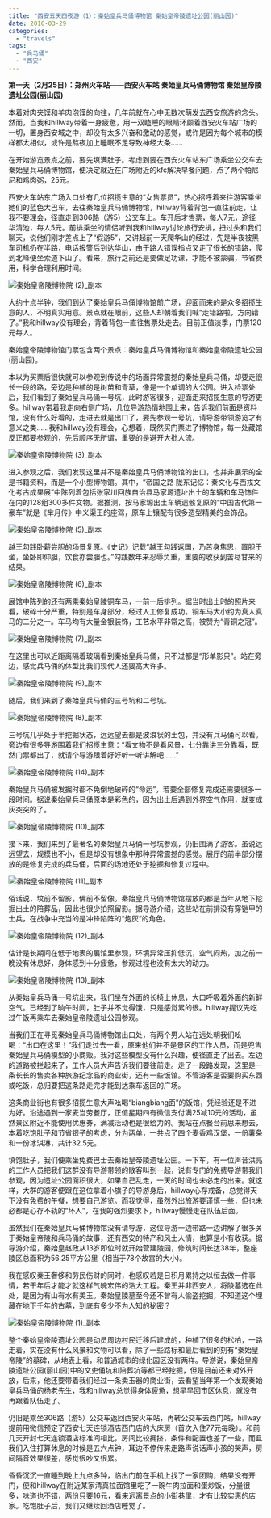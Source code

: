 ```yaml
---
title: "西安五天四夜游（1）：秦始皇兵马俑博物馆 秦始皇帝陵遗址公园(丽山园)"
date: 2016-03-29
categories: 
  - "travels"
tags: 
  - "兵马俑"
  - "西安"
---
```


**第一天（2月25日）：郑州火车站——西安火车站 秦始皇兵马俑博物馆 秦始皇帝陵遗址公园(丽山园)**

本着对肉夹馍和羊肉泡馍的向往，几年前就在心中无数次萌发去西安旅游的念头。然而，当我和hillway带着一身疲惫，用一双瞌睡的眼睛环顾着西安火车站广场的一切，置身西安城之中，却没有太多兴奋和激动的感觉，或许是因为每个城市的模样都太相似，或许是熬夜加上睡眠不足导致神经大条……

在开始游览景点之前，要先填满肚子。考虑到要在西安火车站东广场乘坐公交车去秦始皇兵马俑博物馆，便决定就近在广场附近的kfc解决早餐问题，点了两个帕尼尼和鸡肉粥，25元。

西安火车站东广场入口处有几位招揽生意的“女售票员”，热心招呼着来往游客乘坐她们的蓝色大巴车，去往秦始皇兵马俑博物馆，hillway背着背包一直往前走，让我不要理会，径直走到306路（游5）公交车上。车开后才售票，每人7元，途径华清池，每人5元。前排乘坐的情侣听到我和hillway讨论旅行安排，扭过头和我们聊天，说他们刚才差点上了“假游5”，又讲起前一天爬华山的经过，先是半夜被黑车司机扔在半路，电话报警后到达华山，由于路人错误指点又走了很长的错路，爬到北峰便坐索道下山了。看来，旅行之前还是要做足功课，才能不被蒙骗，节省费用，科学合理利用时间。

![秦始皇帝陵博物院 (2)_副本](images/25335440660_4359764d31_z.jpg)

大约十点半钟，我们到达了秦始皇兵马俑博物馆前广场，迎面而来的是众多招揽生意的人，不明真实用意。景点就在眼前，这些人却朝着我们喊“走错路啦，方向错了。”我和hillway没有理会，背着背包一直往售票处走去。目前正值淡季，门票120元每人。

秦始皇帝陵博物馆门票包含两个景点：秦始皇兵马俑博物馆和秦始皇帝陵遗址公园(丽山园)。

本以为买票后很快就可以参观到传说中的场面异常震撼的秦始皇兵马俑，却要走很长一段的路，旁边是种植的是树苗和青草，像是一个单调的大公园。进入检票处后，我们看到了秦始皇兵马俑一号坑，此时游客很多，迎面走来招揽生意的导游更多。hillway带着我走向右侧广场，几位导游热情地围上来，告诉我们前面是资料馆，没有什么好看的，走进去就是出口了，要先参观一号坑，请导游带领游览才有意义之类……我和hillway没有理会，心想着，既然买门票进了博物馆，每一处藏馆反正都要参观的，先后顺序无所谓，重要的是避开大批人流。

![秦始皇帝陵博物院 (3)_副本](images/25512404792_fefb8212f5_z.jpg)

进入参观之后，我们发现这里并不是秦始皇兵马俑博物馆的出口，也并非展示的全是书籍资料，而是一个小型博物馆。其中，“帝国之路 陇东记忆：秦文化与西戎文化考古成果展”中陈列着包括张家川回族自治县马家塬遗址出土的车辆和车马饰件在内的128组300多件文物。据推测，按马家塬出土车辆遗骸复原的“中国古代第一豪车”就是《芈月传》中义渠王的座驾，原车上镶配有很多造型精美的金饰品。

![秦始皇帝陵博物院 (5)_副本](images/25538399481_edc85397fc_z.jpg)

越王勾践卧薪尝胆的场景复原。《史记》记载“越王勾践返国，乃苦身焦思，置胆于坐，坐卧即仰胆，饮食亦尝胆也。”勾践数年来忍辱负重，重要的收获到苦尽甘来的结果。

![秦始皇帝陵博物院 (6)_副本](images/25335436710_8dfd3d1eaf_z.jpg)

展馆中陈列的还有两乘秦始皇陵铜车马，一前一后排列。据当时出土时的照片来看，破碎十分严重，特别是车身部分，经过人工修复成功。铜车马大小约为真人真马的二分之一。车马均有大量金银装饰，工艺水平非常之高，被赞为“青铜之冠”。

![秦始皇帝陵博物院 (7)_副本](images/25004358373_8a42a64a10_z.jpg)

在这里也可以近距离隔着玻璃看到秦始皇兵马俑，只不过都是“形单影只”。站在旁边，感觉兵马俑的体型比我们现代人还要高大许多。

![秦始皇帝陵博物院 (9)_副本](images/25335431480_5b33b659ca_z.jpg)

随后，我们来到了秦始皇兵马俑的三号坑和二号坑。

![秦始皇帝陵博物院 (8)_副本](images/25004356213_a4abb4e55c_z.jpg)

三号坑几乎处于半挖掘状态，远远望去都是波浪状的土包，并没有兵马俑可以看。旁边有很多导游围着我们招揽生意：“看文物不是看风景，七分靠讲三分靠看，既然门票都出了，就请个导游跟着好好听一听讲解吧……”

![秦始皇帝陵博物院 (14)_副本](images/25004345733_975bbc36b3_z.jpg)

秦始皇兵马俑被发掘时都不免倒地破碎的“命运”，若要全部修复完成还需要很多一段时间。据说秦始皇兵马俑原本是彩色的，因为出土后遇到外界空气作用，就变成灰突突的了。

![秦始皇帝陵博物院 (10)_副本](images/25263497519_a5e3572979_z.jpg)

接下来，我们来到了最著名的秦始皇兵马俑一号坑参观，仍旧围满了游客。虽说远远望去，规模也不小，但是却没有想象中那种异常震撼的感觉。展厅的前半部分摆放的是修复完成的兵马俑，后面的场地还处于挖掘和修复过程中。

![秦始皇帝陵博物院 (11)_副本](images/25604895236_df17e0aa78_z.jpg)

俗话说，坟前不留影，佛前不留像。秦始皇兵马俑博物馆摆放的都是当年从地下挖掘出土的陪葬品，因此也很少拍照留影。据导游介绍，这些站在前排没有穿铠甲的士兵，在战争中充当的是冲锋陷阵的“炮灰”的角色。

![秦始皇帝陵博物院 (12)_副本](images/25004349143_972859761a_z.jpg)

估计是长期间在低于地表的展馆里参观，环境异常压抑低沉，空气闷热，加之前一晚没有休息好，身体感到十分疲惫，参观过程也没有太大的动力。

![秦始皇帝陵博物院 (13)_副本](images/25004347103_f7c7be3839_z.jpg)

从秦始皇兵马俑一号坑出来，我们坐在外面的长椅上休息，大口呼吸着外面的新鲜空气。已经到了晌午时间，肚子并不觉得饿，只是感觉累的很。hillway提议先吃过午饭再乘车去秦始皇帝陵遗址公园参观。

当我们正在寻觅秦始皇兵马俑博物馆出口处，有两个男人站在远处朝我们吆喝：“出口在这里！”我们走过去一看，原来他们并不是景区的工作人员，而是兜售秦始皇兵马俑模型的小商贩。我对这些模型没有什么兴趣，便径直走了出去。左边的道路被拦起来了，工作人员大声告诉我们要往前走。走了一段路发现，这里是一条长长的售卖各种旅游纪念品的商业街，还有一些饭馆。不管游客是否要购买东西或吃饭，总归要把这条路走完才能到达乘车返回的广场。

这条商业街也有很多招揽生意大声吆喝“biangbiang面”的饭馆，凭经验还是不进为好。沿途遇到一家麦当劳餐厅，正值星期四有微信支付满25减10元的活动，虽然景区附近不能使用优惠券，满减活动也是很给力的。我站在点餐台前思来想去，本着吃饱肚子和节省银子的考虑，分为两单，一共点了四个麦香鸡汉堡，一份薯条和一份冰淇淋，共计32.5元。

填饱肚子，我们便乘坐免费巴士去秦始皇帝陵遗址公园。一下车，有一位声音洪亮的工作人员把我们这群没有导游带领的散客叫到一起，说有专门的免费导游带我们参观，因为遗址公园面积很大，如果自己乱走，一天的时间也未必走的出来。就这样，大群的游客便跟在这位拿着小旗子的导游身后，hillway心存戒备，总觉得天下没有免费的午餐，想要自己游览。而我觉得，虽然外出旅游要谨慎一些，但也未必都是心存不轨的“坏人”，在我的强烈要求下，hillway慢慢走在队伍后面。

虽然我们在秦始皇兵马俑博物馆没有请导游，这位导游一边带路一边讲解了很多关于秦始皇帝陵和兵马俑的故事，还有西安的特产和风土人情，也算是小有收获。据导游介绍，秦始皇赵政从13岁即位时就开始营建陵园，修筑时间长达38年，整座陵区总面积为56.25平方公里（相当于78个故宫的大小)。

我在感叹秦王奢侈和劳民伤财的同时，也感叹若是日积月累持之以恒去做一件事情，若干年后才能才就这样气魄宏伟的浩大工程。秦王并非西安人，将陵墓选在此处，是因为有山有水有美玉。秦始皇陵墓至今还不曾有人偷盗挖掘，不知道这个埋藏在地下千年的古墓，到底有多少不为人知的秘密？

![秦始皇帝陵博物院 (1)_副本](images/25538403501_6476c6f39b_z.jpg)

整个秦始皇帝陵遗址公园是动员周边村民迁移后建成的，种植了很多的松柏，一路走着，实在没有什么风景和文物可以看，除了一些路标和最后看到的刻有“秦始皇帝陵”的墓碑，从地表上看，和普通城市的绿化园区没有两样。导游说，秦始皇帝陵遗址公园(丽山园)中的文吏俑坑和陪葬坑等都已经挖掘，但是目前还未对外开放，后来，他还要带着我们经过一条卖玉器的商业街，去看望当年第一个发现秦始皇兵马俑的杨老先生，我和hillway总觉得身体疲惫，想早早回市区休息，就没有再跟着队伍走了。

仍旧是乘坐306路（游5）公交车返回西安火车站，再转公交车去西门站，hillway提前用微信预定了西安七天连锁酒店西门店的大床房（首次入住77元每晚）。和前几天开封七天连锁酒店标准间相比，房间比较拥挤，条件和配置也差了一些，而且我们入住打算休息的时候是五六点钟，耳边不停传来走路声说话声小孩的哭声，房间隔音效果很差，感觉很吵又很累。

昏昏沉沉一直睡到晚上九点多钟，临出门前在手机上找了一家团购，结果没有开门，便和hillway在附近某家清真拉面馆里吃了一碗牛肉拉面和蛋炒饭，分量很多，味道也不错，两份只要16元，看来远离景点的小街巷里，才有比较实惠的店家。吃饱肚子后，我们又继续回酒店睡觉了。
